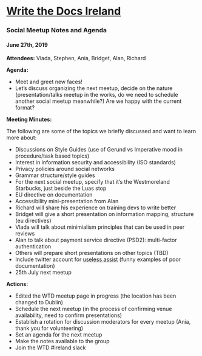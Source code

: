 # [Write the Docs Ireland](https://www.meetup.com/Write-The-Docs-Ireland/)
### Social Meetup Notes and Agenda

#### June 27th, 2019


**Attendees:** Vlada, Stephen, Ania, Bridget, Alan, Richard


**Agenda:**
* Meet and greet new faces!
* Let’s discuss organizing the next meetup, decide on the nature (presentation/talks meetup in the works, do we need to schedule another social meetup meanwhile?) Are we happy with the current format?


**Meeting Minutes:**

The following are some of the topics we briefly discussed and want to learn more about:
* Discussions on Style Guides (use of Gerund vs Imperative mood in procedure/task based topics)
* Interest in information security and accessibility (ISO standards)
* Privacy policies around social networks
* Grammar structure/style guides
* For the next social meetup, specify that it’s the Westmoreland Starbucks, just beside the Luas stop
* EU directive on documentation
* Accessibility mini-presentation from Alan
* Richard will share his experience on training devs to write better
* Bridget will give a short presentation on information mapping, structure (eu directives)
* Vlada will talk about minimialism principles that can be used in peer reviews
* Alan to talk about payment service directive (PSD2): multi-factor authentication
* Others will prepare short presentations on other topics (TBD)
* Include twitter account for [useless assist](https://twitter.com/uselessassist) (funny examples of poor documentation)
* 25th July next meetup


**Actions:**
* Edited the WTD meetup page in progress (the location has been changed to Dublin)
* Schedule the next meetup (in the process of confirming venue availability, need to confirm presentations)
* Establish a rotation for discussion moderators for every meetup (Ania, thank you for volunteering)
* Set an agenda for the next meetup
* Make the notes available to the group
* Join the WTD #ireland slack
